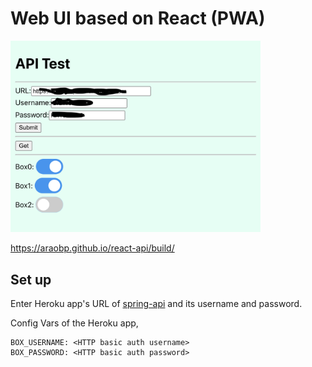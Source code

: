 # Web UI based on React (PWA)

<img src="./doc/BoxesOnReact.png" width=400>

https://araobp.github.io/react-api/build/

## Set up

Enter Heroku app's URL of [spring-api](https://github.com/araobp/spring-api) and its username and password.

Config Vars of the Heroku app,
```
BOX_USERNAME: <HTTP basic auth username>
BOX_PASSWORD: <HTTP basic auth password>
```

